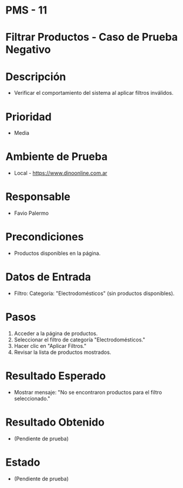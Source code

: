 # PMS - 11
# Filtrar Productos - Caso de Prueba Negativo
# Descripción
- Verificar el comportamiento del sistema al aplicar filtros inválidos.

# Prioridad
- Media

# Ambiente de Prueba
- Local - https://www.dinoonline.com.ar

# Responsable
- Favio Palermo

# Precondiciones
- Productos disponibles en la página.

# Datos de Entrada
- Filtro: Categoría: "Electrodomésticos" (sin productos disponibles).

# Pasos
1. Acceder a la página de productos.
2. Seleccionar el filtro de categoría "Electrodomésticos."
3. Hacer clic en "Aplicar Filtros."
4. Revisar la lista de productos mostrados.

# Resultado Esperado
- Mostrar mensaje: "No se encontraron productos para el filtro seleccionado."

# Resultado Obtenido
- (Pendiente de prueba)

# Estado
- (Pendiente de prueba)
